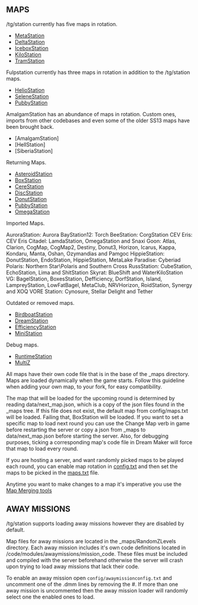 ## MAPS

/tg/station currently has five maps in rotation.
* [MetaStation](https://tgstation13.org/wiki/MetaStation)
* [DeltaStation](https://tgstation13.org/wiki/DeltaStation)
* [IceboxStation](https://tgstation13.org/wiki/IceboxStation)
* [KiloStation](https://tgstation13.org/wiki/KiloStation)
* [TramStation](https://tgstation13.org/wiki/Tramstation)

Fulpstation currently has three maps in rotation in addition to the /tg/station maps.
* [HelioStation](https://wiki.fulp.gg/en/Heliostation)
* [SeleneStation](https://wiki.fulp.gg/en/SeleneStation)
* [PubbyStation](https://tgstation13.org/wiki/PubbyStation)

AmalgamStation has an abundance of maps in rotation. Custom ones, imports from other codebases and even some of the older SS13 maps have been brought back.
* [AmalgamStation]
* [HellStation]
* [SiberiaStation]

Returning Maps.
* [AsteroidStation](https://tgstation13.org/wiki/AsteroidStation)
* [BoxStation](https://tgstation13.org/wiki/Boxstation)
* [CereStation](https://tgstation13.org/wiki/CereStation)
* [DiscStation](https://tgstation13.org/wiki/Discstation)
* [DonutStation](https://tgstation13.org/wiki/Donutstation)
* [PubbyStation](https://tgstation13.org/wiki/PubbyStation)
* [OmegaStation](https://tgstation13.org/wiki/OmegaStation)

Imported Maps.

AuroraStation: Aurora
BayStation12: Torch
BeeStation: CorgStation
CEV Eris: CEV Eris
Citadel: LamdaStation, OmegaStation and Snaxi
Goon: Atlas, Clarion, CogMap, CogMap2, Destiny, Donut3, Horizon, Icarus, Kappa, Kondaru, Manta, Oshan, Ozymandias and Pamgoc
HippieStation: DonutStation, EndoStation, HippieStation, MetaLake
Paradise: Cyberiad
Polaris: Northern Star\Polaris and Southern Cross
RussStation: CubeStation, EchoStation, Lima and ShitStation
Skyrat: BlueShift and WaterKiloStation
VG: BagelStation, BoxesStation, Defficiency, DorfStation, Island, LampreyStation, LowFatBagel, MetaClub, NRVHorizon, RoidStation, Synergy and XOQ
VORE Station: Cynosure, Stellar Delight and Tether

Outdated or removed maps.

* [BirdboatStation](https://tgstation13.org/wiki/BirdboatStation)
* [DreamStation](https://tgstation13.org/wiki/Dreamstation)
* [EfficiencyStation](https://tgstation13.org/wiki/EfficiencyStation)
* [MiniStation](https://tgstation13.org/wiki/MiniStation)


Debug maps.
* [RuntimeStation](https://tgstation13.org/wiki/RuntimeStation)
* [MultiZ](https://tgstation13.org/wiki/MultiZ)

All maps have their own code file that is in the base of the _maps directory. Maps are loaded dynamically when the game starts. Follow this guideline when adding your own map, to your fork, for easy compatibility.

The map that will be loaded for the upcoming round is determined by reading data/next_map.json, which is a copy of the json files found in the _maps tree. If this file does not exist, the default map from config/maps.txt will be loaded. Failing that, BoxStation will be loaded. If you want to set a specific map to load next round you can use the Change Map verb in game before restarting the server or copy a json from _maps to data/next_map.json before starting the server. Also, for debugging purposes, ticking a corresponding map's code file in Dream Maker will force that map to load every round.

If you are hosting a server, and want randomly picked maps to be played each round, you can enable map rotation in [config.txt](config/config.txt) and then set the maps to be picked in the [maps.txt](config/maps.txt) file.

Anytime you want to make changes to a map it's imperative you use the [Map Merging tools](https://tgstation13.org/wiki/Map_Merger)

## AWAY MISSIONS

/tg/station supports loading away missions however they are disabled by default.

Map files for away missions are located in the _maps/RandomZLevels directory. Each away mission includes it's own code definitions located in /code/modules/awaymissions/mission_code. These files must be included and compiled with the server beforehand otherwise the server will crash upon trying to load away missions that lack their code.

To enable an away mission open `config/awaymissionconfig.txt` and uncomment one of the .dmm lines by removing the #. If more than one away mission is uncommented then the away mission loader will randomly select one the enabled ones to load.


